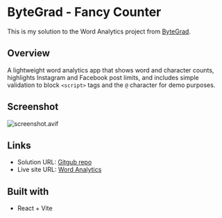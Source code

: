 # ByteGrad - Fancy Counter
This is my solution to the Word Analytics project from [ByteGrad](https://bytegrad.com/).

## Overview
A lightweight word analytics app that shows word and character counts, highlights Instagram and Facebook post limits, and includes simple validation to block `<script>` tags and the `@` character for demo purposes. 

## Screenshot
![screenshot.avif](screenshot.avif)

## Links
- Solution URL: [Gitgub repo](https://github.com/LighterThanAir7/word-analytics)
- Live site URL: [Word Analytics](https://lighterthanair7.github.io/word-analytics/)

## Built with
- React + Vite